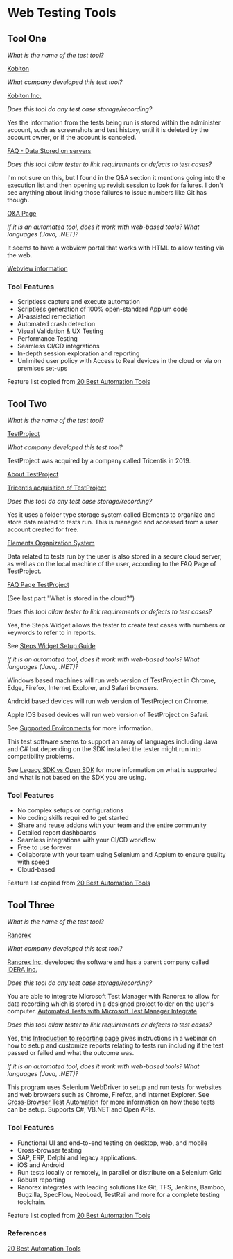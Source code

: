 # Web Testing Tools

## Tool One

_What is the name of the test tool?_ 

[Kobiton](https://kobiton.com)

_What company developed this test tool?_ 

[Kobiton Inc.](https://kobiton.com/about/)

_Does this tool do any test case storage/recording?_ 

Yes the information from the tests being run is stored within the administer account, such as screenshots and test history, until it is deleted by the account owner, or if the account is canceled. 

[FAQ - Data Stored on servers](https://docs.kobiton.com/faq/general-questions/#do-you-store-my-app-tests-and-other-files-on-your-servers-for-how-long)

_Does this tool allow tester to link requirements or defects to test cases?_ 

I'm not sure on this, but I found in the Q&A section it mentions going into the execution list and then opening up revisit session to look for failures. I don't see anything about linking those failures to issue numbers like Git has though. 

[Q&A Page](https://docs.kobiton.com/ita/q&a/)

_If it is an automated tool, does it work with web-based tools? What languages (Java, .NET)?_ 

It seems to have a webview portal that works with HTML to allow testing via the web. 

[Webview information](https://docs.kobiton.com/faq/general-questions/#my-app-is-hybrid-and-always-times-out-when-finding-elements-on-kobiton-devices-what-should-i-do)

### Tool Features
* Scriptless capture and execute automation
* Scriptless generation of 100% open-standard Appium code
* AI-assisted remediation
* Automated crash detection
* Visual Validation & UX Testing
* Performance Testing
* Seamless CI/CD integrations
* In-depth session exploration and reporting
* Unlimited user policy with Access to Real devices in the cloud or via on premises set-ups

Feature list copied from [20 Best Automation Tools](https://www.guru99.com/automated-testing-tools.html)

## Tool Two

_What is the name of the test tool?_ 

[TestProject](https://testproject.io)

_What company developed this test tool?_ 

TestProject was acquired by a company called Tricentis in 2019. 

[About TestProject](https://testproject.io/about/)

[Tricentis acquisition of TestProject](https://www.tricentis.com/news/tricentis-acquisition-extends-selenium-and-appium-test-automation-in-the-cloud/)

_Does this tool do any test case storage/recording?_ 

Yes it uses a folder type storage system called Elements to organize and store data related to tests run. This is managed and accessed from a user account created for free. 

[Elements Organization System](https://docs.testproject.io/tips-and-tricks/organizing-and-managing-test-data)

Data related to tests run by the user is also stored in a secure cloud server, as well as on the local machine of the user, according to the FAQ Page of TestProject.

[FAQ Page TestProject](https://docs.testproject.io/getting-started/faqs)

(See last part "What is stored in the cloud?")

_Does this tool allow tester to link requirements or defects to test cases?_ 

Yes, the Steps Widget allows the tester to create test cases with numbers or keywords to refer to in reports. 

See [Steps Widget Setup Guide](https://docs.testproject.io/getting-started/create-a-test-step/steps-widget)

_If it is an automated tool, does it work with web-based tools? What languages (Java, .NET)?_ 

Windows based machines will run web version of TestProject in Chrome, Edge, Firefox, Internet Explorer, and Safari browsers.

Android based devices will run web version of TestProject on Chrome.

Apple IOS based devices will run web version of TestProject on Safari.

See [Supported Environments](https://docs.testproject.io/getting-started/supported-environments) for more information.

This test software seems to support an array of languages including Java and C# but depending on the SDK installed the tester might run into compatibility problems.

See [Legacy SDK vs Open SDK](https://docs.testproject.io/testproject-sdk/overview/sdk-v1-vs-opensdk-v2) for more information on what is supported and what is not based on the SDK you are using.

### Tool Features
* No complex setups or configurations
* No coding skills required to get started
* Share and reuse addons with your team and the entire community
* Detailed report dashboards
* Seamless integrations with your CI/CD workflow
* Free to use forever
* Collaborate with your team using Selenium and Appium to ensure quality with speed
* Cloud-based

Feature list copied from [20 Best Automation Tools](https://www.guru99.com/automated-testing-tools.html)

## Tool Three

_What is the name of the test tool?_ 

[Ranorex](https://www.ranorex.com)

_What company developed this test tool?_ 

[Ranorex Inc.](https://www.ranorex.com/company/) developed the software and has a parent company called [IDERA Inc.](https://www.ideracorp.com/leadership)

_Does this tool do any test case storage/recording?_ 

You are able to integrate Microsoft Test Manager with Ranorex to allow for data recording which is stored in a designed project folder on the user's computer. [Automated Tests with Microsoft Test Manager Integrate](https://www.ranorex.com/blog/running-ranorex-automated-tests-using-microsoft-test-manager/)

_Does this tool allow tester to link requirements or defects to test cases?_ 

Yes, this [Introduction to reporting page](https://www.ranorex.com/help/latest/ranorex-studio-fundamentals/reporting/introduction/) gives instructions in a webinar on how to setup and customize reports relating to tests run including if the test passed or failed and what the outcome was.

_If it is an automated tool, does it work with web-based tools? What languages (Java, .NET)?_ 

This program uses Selenium WebDriver to setup and run tests for websites and web browsers such as Chrome, Firefox, and Internet Explorer. See [Cross-Browser Test Automation](https://www.ranorex.com/blog/cross-browser-test-automation/) for more information on how these tests can be setup. Supports C#, VB.NET and Open APIs.

### Tool Features
* Functional UI and end-to-end testing on desktop, web, and mobile
* Cross-browser testing
* SAP, ERP, Delphi and legacy applications.
* iOS and Android
* Run tests locally or remotely, in parallel or distribute on a Selenium Grid
* Robust reporting
* Ranorex integrates with leading solutions like Git, TFS, Jenkins, Bamboo, Bugzilla, SpecFlow, NeoLoad, TestRail and more for a complete testing toolchain.

Feature list copied from [20 Best Automation Tools](https://www.guru99.com/automated-testing-tools.html)

### References
[20 Best Automation Tools](https://www.guru99.com/automated-testing-tools.html)
